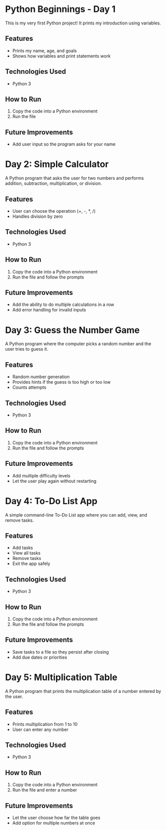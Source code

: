 # Python Beginnings - Day 1

This is my very first Python project! It prints my introduction using variables.

## Features
- Prints my name, age, and goals
- Shows how variables and print statements work

## Technologies Used
- Python 3

## How to Run
1. Copy the code into a Python environment
2. Run the file

## Future Improvements
- Add user input so the program asks for your name





  
# Day 2: Simple Calculator

A Python program that asks the user for two numbers and performs addition, subtraction, multiplication, or division.

## Features
- User can choose the operation (+, -, *, /)
- Handles division by zero

## Technologies Used
- Python 3

## How to Run
1. Copy the code into a Python environment
2. Run the file and follow the prompts

## Future Improvements
- Add the ability to do multiple calculations in a row
- Add error handling for invalid inputs




# Day 3: Guess the Number Game

A Python program where the computer picks a random number and the user tries to guess it.

## Features
- Random number generation
- Provides hints if the guess is too high or too low
- Counts attempts

## Technologies Used
- Python 3

## How to Run
1. Copy the code into a Python environment
2. Run the file and follow the prompts

## Future Improvements
- Add multiple difficulty levels
- Let the user play again without restarting

# Day 4: To-Do List App

A simple command-line To-Do List app where you can add, view, and remove tasks.

## Features
- Add tasks
- View all tasks
- Remove tasks
- Exit the app safely

## Technologies Used
- Python 3

## How to Run
1. Copy the code into a Python environment
2. Run the file and follow the prompts

## Future Improvements
- Save tasks to a file so they persist after closing
- Add due dates or priorities

# Day 5: Multiplication Table

A Python program that prints the multiplication table of a number entered by the user.

## Features
- Prints multiplication from 1 to 10
- User can enter any number

## Technologies Used
- Python 3

## How to Run
1. Copy the code into a Python environment
2. Run the file and enter a number

## Future Improvements
- Let the user choose how far the table goes
- Add option for multiple numbers at once
